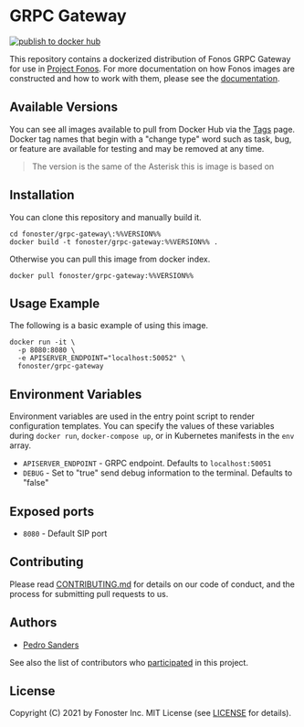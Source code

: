 # GRPC Gateway

[![publish to docker hub](https://github.com/fonoster/grpc-gateway/actions/workflows/gh-docker.yml/badge.svg)](https://github.com/fonoster/grpc-gateway/actions/workflows/gh-docker.yml)

This repository contains a dockerized distribution of Fonos GRPC Gateway for use in [Project Fonos](https://github.com/fonoster/fonos). For more documentation on how Fonos images are constructed and how to work with them, please see the [documentation](https://github.com/fonoster/fonos).

## Available Versions

You can see all images available to pull from Docker Hub via the [Tags](https://hub.docker.com/repository/docker/fonoster/grpc-gateway/tags?page=1) page. Docker tag names that begin with a "change type" word such as task, bug, or feature are available for testing and may be removed at any time.

> The version is the same of the Asterisk this is image is based on

## Installation

You can clone this repository and manually build it.

```
cd fonoster/grpc-gateway\:%%VERSION%%
docker build -t fonoster/grpc-gateway:%%VERSION%% .
```

Otherwise you can pull this image from docker index.

```
docker pull fonoster/grpc-gateway:%%VERSION%%
```

## Usage Example

The following is a basic example of using this image.

```
docker run -it \
  -p 8080:8080 \
  -e APISERVER_ENDPOINT="localhost:50052" \
  fonoster/grpc-gateway
```

## Environment Variables

Environment variables are used in the entry point script to render configuration templates. You can specify the values of these variables during `docker run`, `docker-compose up`, or in Kubernetes manifests in the `env` array.

- `APISERVER_ENDPOINT` - GRPC endpoint. Defaults to `localhost:50051`
- `DEBUG` - Set to "true" send debug information to the terminal. Defaults to "false"

## Exposed ports

- `8080` - Default SIP port

## Contributing

Please read [CONTRIBUTING.md](https://github.com/fonoster/fonos/blob/main/CONTRIBUTING.md) for details on our code of conduct, and the process for submitting pull requests to us.

## Authors

- [Pedro Sanders](https://github.com/psanders)

See also the list of contributors who [participated](https://github.com/fonoster/grpc-gateway/contributors) in this project.

## License

Copyright (C) 2021 by Fonoster Inc. MIT License (see [LICENSE](https://github.com/fonoster/fonos/blob/main/LICENSE) for details).
